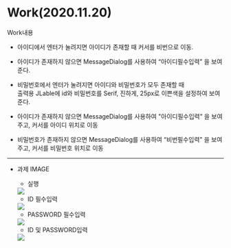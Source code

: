 Work(2020.11.20)
===
Work내용

* 아이디에서 엔터가 눌려지면 아이디가 존재할 때 커서를 비번으로 이동.

* 아이디가 존재하지 않으면 MessageDialog를 사용하여 “아이디필수입력” 을 보여준다.

* 비밀번호에서 엔터가 눌려지면  아이디와 비밀번호가 모두 존재할 때 <br>
출력용 JLable에 id와 비밀번호를 Serif, 진하게, 25px로 이쁜색을 설정하여 보여준다.

* 아이디가 존재하지 않으면 MessageDialog를 사용하여 "아이디필수입력” 을 보여주고, 커서를 아이디 위치로 이동

* 비밀번호가 존재하지 않으면 MessageDialog를 사용하여 “비번필수입력” 을 보여주고,
커서를 비밀번호 위치로 이동

---

* 과제 IMAGE

    * 실행

    <img src = https://user-images.githubusercontent.com/74294325/100219341-36a04500-2f59-11eb-9ff9-ad2baf941c70.png>


    * ID 필수입력

    <img src = https://user-images.githubusercontent.com/74294325/100219469-5fc0d580-2f59-11eb-81e7-1823654e1c1a.png>

    * PASSWORD 필수입력

    <img src = https://user-images.githubusercontent.com/74294325/100219524-7404d280-2f59-11eb-842a-e74d46c160a3.png>

    * ID 및 PASSWORD입력

    <img src = https://user-images.githubusercontent.com/74294325/100219650-9a2a7280-2f59-11eb-9c53-c33fce7ed934.png>
